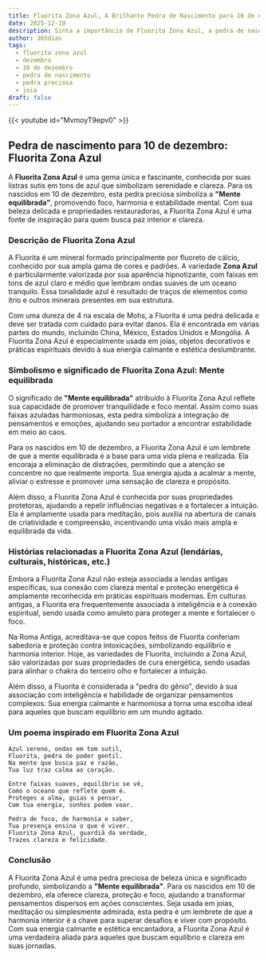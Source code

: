 ```yaml
---
title: Fluorita Zona Azul, A Brilhante Pedra de Nascimento para 10 de dezembro
date: 2025-12-10
description: Sinta a importância de Fluorita Zona Azul, a pedra de nascimento de 10 de dezembro que simboliza Mente equilibrada. Deixe que sua beleza e significado iluminem seu dia.
author: 365dias
tags:
  - fluorita zona azul
  - dezembro
  - 10 de dezembro
  - pedra de nascimento
  - pedra preciosa
  - joia
draft: false
---
```


{{< youtube id="MvmoyT9epv0" >}}

## Pedra de nascimento para 10 de dezembro: Fluorita Zona Azul

A **Fluorita Zona Azul** é uma gema única e fascinante, conhecida por suas listras sutis em tons de azul que simbolizam serenidade e clareza. Para os nascidos em 10 de dezembro, esta pedra preciosa simboliza a **"Mente equilibrada"**, promovendo foco, harmonia e estabilidade mental. Com sua beleza delicada e propriedades restauradoras, a Fluorita Zona Azul é uma fonte de inspiração para quem busca paz interior e clareza.

### Descrição de Fluorita Zona Azul

A Fluorita é um mineral formado principalmente por fluoreto de cálcio, conhecido por sua ampla gama de cores e padrões. A variedade **Zona Azul** é particularmente valorizada por sua aparência hipnotizante, com faixas em tons de azul claro e médio que lembram ondas suaves de um oceano tranquilo. Essa tonalidade azul é resultado de traços de elementos como ítrio e outros minerais presentes em sua estrutura.

Com uma dureza de 4 na escala de Mohs, a Fluorita é uma pedra delicada e deve ser tratada com cuidado para evitar danos. Ela é encontrada em várias partes do mundo, incluindo China, México, Estados Unidos e Mongólia. A Fluorita Zona Azul é especialmente usada em joias, objetos decorativos e práticas espirituais devido à sua energia calmante e estética deslumbrante.

### Simbolismo e significado de Fluorita Zona Azul: Mente equilibrada

O significado de **"Mente equilibrada"** atribuído à Fluorita Zona Azul reflete sua capacidade de promover tranquilidade e foco mental. Assim como suas faixas azuladas harmoniosas, esta pedra simboliza a integração de pensamentos e emoções, ajudando seu portador a encontrar estabilidade em meio ao caos.

Para os nascidos em 10 de dezembro, a Fluorita Zona Azul é um lembrete de que a mente equilibrada é a base para uma vida plena e realizada. Ela encoraja a eliminação de distrações, permitindo que a atenção se concentre no que realmente importa. Sua energia ajuda a acalmar a mente, aliviar o estresse e promover uma sensação de clareza e propósito.

Além disso, a Fluorita Zona Azul é conhecida por suas propriedades protetoras, ajudando a repelir influências negativas e a fortalecer a intuição. Ela é amplamente usada para meditação, pois auxilia na abertura de canais de criatividade e compreensão, incentivando uma visão mais ampla e equilibrada da vida.

### Histórias relacionadas a Fluorita Zona Azul (lendárias, culturais, históricas, etc.)

Embora a Fluorita Zona Azul não esteja associada a lendas antigas específicas, sua conexão com clareza mental e proteção energética é amplamente reconhecida em práticas espirituais modernas. Em culturas antigas, a Fluorita era frequentemente associada à inteligência e à conexão espiritual, sendo usada como amuleto para proteger a mente e fortalecer o foco.

Na Roma Antiga, acreditava-se que copos feitos de Fluorita conferiam sabedoria e proteção contra intoxicações, simbolizando equilíbrio e harmonia interior. Hoje, as variedades de Fluorita, incluindo a Zona Azul, são valorizadas por suas propriedades de cura energética, sendo usadas para alinhar o chakra do terceiro olho e fortalecer a intuição.

Além disso, a Fluorita é considerada a "pedra do gênio", devido à sua associação com inteligência e habilidade de organizar pensamentos complexos. Sua energia calmante e harmoniosa a torna uma escolha ideal para aqueles que buscam equilíbrio em um mundo agitado.

### Um poema inspirado em Fluorita Zona Azul

```
Azul sereno, ondas em tom sutil,  
Fluorita, pedra de poder gentil.  
Na mente que busca paz e razão,  
Tua luz traz calma ao coração.  

Entre faixas suaves, equilíbrio se vê,  
Como o oceano que reflete quem é.  
Proteges a alma, guias o pensar,  
Com tua energia, sonhos podem voar.  

Pedra de foco, de harmonia e saber,  
Tua presença ensina o que é viver.  
Fluorita Zona Azul, guardiã da verdade,  
Trazes clareza e felicidade.
```

### Conclusão

A Fluorita Zona Azul é uma pedra preciosa de beleza única e significado profundo, simbolizando a **"Mente equilibrada"**. Para os nascidos em 10 de dezembro, ela oferece clareza, proteção e foco, ajudando a transformar pensamentos dispersos em ações conscientes. Seja usada em joias, meditação ou simplesmente admirada, esta pedra é um lembrete de que a harmonia interior é a chave para superar desafios e viver com propósito. Com sua energia calmante e estética encantadora, a Fluorita Zona Azul é uma verdadeira aliada para aqueles que buscam equilíbrio e clareza em suas jornadas.